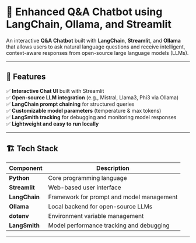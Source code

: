 # 🧠 Enhanced Q&A Chatbot using LangChain, Ollama, and Streamlit

An interactive **Q&A Chatbot** built with **LangChain**, **Streamlit**, and **Ollama** that allows users to ask natural language questions and receive intelligent, context-aware responses from open-source large language models (LLMs).

---

## 🚀 Features

✅ **Interactive Chat UI** built with Streamlit  
✅ **Open-source LLM integration** (e.g., Mistral, Llama3, Phi3 via Ollama)  
✅ **LangChain prompt chaining** for structured queries  
✅ **Customizable model parameters** (temperature & max tokens)  
✅ **LangSmith tracking** for debugging and monitoring model responses  
✅ **Lightweight and easy to run locally**

---

## 🏗️ Tech Stack

| Component | Description |
|------------|-------------|
| **Python** | Core programming language |
| **Streamlit** | Web-based user interface |
| **LangChain** | Framework for prompt and model management |
| **Ollama** | Local backend for open-source LLMs |
| **dotenv** | Environment variable management |
| **LangSmith** | Model performance tracking and debugging |

---
